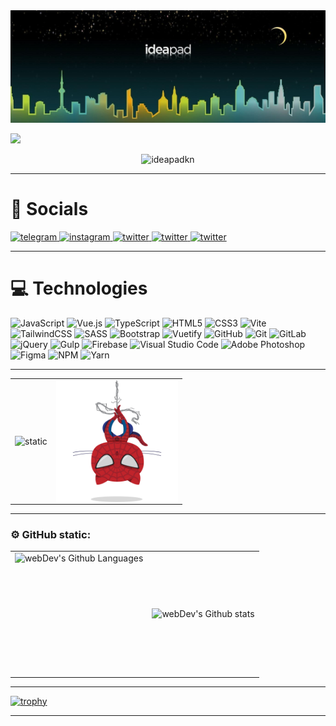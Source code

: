 <img height="180px" src="./img/banner.jpg" alt="banner">

![](https://readme-typing-svg.herokuapp.com?font=Montserrat&color=coral&lines=I'm+a+Vue+JS+Developer)

<p align="center"><img src="https://komarev.com/ghpvc/?username=ideapadkn&label=Profile%20views&color=0e75b6&style=flat" alt="ideapadkn"/></p>

---

# 🤝 Socials

<a 
    href="https://t.me/kn6429"    
    target="_blank">
<img 
      width="40px" 
      src="https://upload.wikimedia.org/wikipedia/commons/thumb/8/83/Telegram_2019_Logo.svg/1200px-Telegram_2019_Logo.svg.png" alt="telegram">
</a>
<a 
    href="https://www.instagram.com/_ideapad/" 
    target="_blank">
<img 
      width="40px" 
      src="https://play-lh.googleusercontent.com/VRMWkE5p3CkWhJs6nv-9ZsLAs1QOg5ob1_3qg-rckwYW7yp1fMrYZqnEFpk0IoVP4LM" 
      alt="instagram">
</a>
<a 
    href="https://twitter.com/_ideapad_" 
    target="_blank">
<img 
      width="40px" 
      src="https://upload.wikimedia.org/wikipedia/commons/thumb/6/6f/Logo_of_Twitter.svg/1200px-Logo_of_Twitter.svg.png" 
      alt="twitter">
</a>
<a 
    href="https://leetcode.com/ideapadkn/" 
    target="_blank">
<img 
      width="40px" 
      src="https://lh3.googleusercontent.com/p/AF1QipNZ7B52y87FgrIfurO5gCBdBLvOQjbXZf88b6Up=s1360-w1360-h1020" 
      alt="twitter">
</a>
<a 
    href="https://www.linkedin.com/in/ideapadkn/" 
    target="_blank">
<img 
      width="40px" 
      src="https://cdn-icons-png.flaticon.com/512/145/145807.png" 
      alt="twitter">
</a>

---

# 💻 Technologies

![JavaScript](https://img.shields.io/badge/javascript-%23323330.svg?style=for-the-badge&logo=javascript&logoColor=%23F7DF1E)
![Vue.js](https://img.shields.io/badge/vuejs-%2335495e.svg?style=for-the-badge&logo=vuedotjs&logoColor=%234FC08D)
![TypeScript](https://img.shields.io/badge/typescript-%23007ACC.svg?style=for-the-badge&logo=typescript&logoColor=white)
![HTML5](https://img.shields.io/badge/html5-%23E34F26.svg?style=for-the-badge&logo=html5&logoColor=white)
![CSS3](https://img.shields.io/badge/css3-%231572B6.svg?style=for-the-badge&logo=css3&logoColor=white)
![Vite](https://img.shields.io/badge/vite-%23646CFF.svg?style=for-the-badge&logo=vite&logoColor=white)
![TailwindCSS](https://img.shields.io/badge/tailwindcss-%2338B2AC.svg?style=for-the-badge&logo=tailwind-css&logoColor=white)
![SASS](https://img.shields.io/badge/SASS-hotpink.svg?style=for-the-badge&logo=SASS&logoColor=white)
![Bootstrap](https://img.shields.io/badge/bootstrap-%238511FA.svg?style=for-the-badge&logo=bootstrap&logoColor=white)
![Vuetify](https://img.shields.io/badge/Vuetify-1867C0?style=for-the-badge&logo=vuetify&logoColor=AEDDFF)
![GitHub](https://img.shields.io/badge/github-%23121011.svg?style=for-the-badge&logo=github&logoColor=white)
![Git](https://img.shields.io/badge/git-%23F05033.svg?style=for-the-badge&logo=git&logoColor=white)
![GitLab](https://img.shields.io/badge/gitlab-%23181717.svg?style=for-the-badge&logo=gitlab&logoColor=white)
![jQuery](https://img.shields.io/badge/jquery-%230769AD.svg?style=for-the-badge&logo=jquery&logoColor=white)
![Gulp](https://img.shields.io/badge/GULP-%23CF4647.svg?style=for-the-badge&logo=gulp&logoColor=white)
![Firebase](https://img.shields.io/badge/firebase-%23039BE5.svg?style=for-the-badge&logo=firebase)
![Visual Studio Code](https://img.shields.io/badge/Visual%20Studio%20Code-0078d7.svg?style=for-the-badge&logo=visual-studio-code&logoColor=white)
![Adobe Photoshop](https://img.shields.io/badge/adobe%20photoshop-%2331A8FF.svg?style=for-the-badge&logo=adobe%20photoshop&logoColor=white)
![Figma](https://img.shields.io/badge/figma-%23F24E1E.svg?style=for-the-badge&logo=figma&logoColor=white)
![NPM](https://img.shields.io/badge/NPM-%23CB3837.svg?style=for-the-badge&logo=npm&logoColor=white)
![Yarn](https://img.shields.io/badge/yarn-%232C8EBB.svg?style=for-the-badge&logo=yarn&logoColor=white)

---

<table>
  <tr> 
    <td>
      <img align="left" src="https://github-readme-stats.vercel.app/api?username=ideapadkn&theme=holi&show_icons=true" alt="static">
    </td>
    <td>
      <img height="195px" align="right" src="img/spidertocat.png" alt="spidercat 1">
    </td>
  </tr>
</table>

---

### ⚙️ GitHub static:

<table>
  <tr>
    <td>
      <img height="195px" align="right" alt="webDev's Github Languages" src="https://github-readme-stats-sigma-five.vercel.app/api/top-langs/?username=ideapadkn&layout=compact&theme=vision-friendly-dark" />
    </td>
    <td>
      <img align="left" src="http://github-readme-streak-stats.herokuapp.com?user=ideapadkn&theme=dark&background=000000" alt="webDev's Github stats" />
    </td>
  </tr>
</table>

---

[![trophy](https://github-profile-trophy.vercel.app/?username=ideapadkn&theme=onedark)](https://github.com/ideapadkn)

---

<!--
**ideapadkn/ideapadkn** is a ✨ _special_ ✨ repository because its `README.md` (this file) appears on your GitHub profile.

Here are some ideas to get you started:

- 🔭 I’m currently working on ...
- 🌱 I’m currently learning ...
- 👯 I’m looking to collaborate on ...
- 🤔 I’m looking for help with ...
- 💬 Ask me about ...
- 📫 How to reach me: ...
- 😄 Pronouns: ...
- ⚡ Fun fact: ...
-->

<!-- <h1 align="center">Привет 👋, меня зовут Камрон</h1>
<h3 align="center">увлеченный фронтенд-разработчик из Индии</h3>


<p align="left"> <a href="https:/ /github.com/ryo-ma/github-profile-trophy"><img src="https://github-profile-trophy.vercel.app/?username=ideapadkn" alt="ideapadkn" /></a > </p>

<h3 align="left">Свяжитесь со мной:</h3>
<p align="left">
<a href="https://instagram.com/_ideapad" target="blank"><img align="center" src="https://raw.githubusercontent.com/rahuldkjain/github-profile-readme-generator/master/src/images/icons/Social/ instagram.svg" alt="_ideapad" height="30" width="40" /></a>
<a href="https://www.leetcode.com/ideapadkn" target="blank"><img align="center" src="https://raw.githubusercontent.com/rahuldkjain/github-profile-readme -generator/master/src/images/icons/Social/leet-code.svg" alt="ideapadkn" height="30" width="40" /></a> </p> <h3 align=
"

left ">Языки и инструменты:</h3>
<p align="left"> <a href="https://getbootstrap.com" target="_blank" rel="noreferrer"> <img src="https://raw.githubusercontent.com/devicons/devicon /master/icons/bootstrap/bootstrap-plain-wordmark.svg" alt="bootstrap" width="40" height="40"/> </a> <a href="https://www.w3schools.com /css/" target="_blank" rel="noreferrer"> <img src="https://raw.githubusercontent.com/devicons/devicon/master/icons/css3/css3-original-wordmark.svg" alt= "css3" width="40" height="40"/> </a> <a href="https://www.figma.com/" target="_blank" rel="noreferrer"> <img src="https://www.vectorlogo.zone/logos/figma/figma-icon.svg" alt="figma" width="40" height ="40"/> </a> <a href="https://firebase.google.com/" target="_blank" rel="noreferrer"> <img src="https://www.vectorlogo. zone/logos/firebase/firebase-icon.svg" alt="firebase" width="40" height="40"/> </a> <a href="https://git-scm.com/" цель ="_blank" rel="noreferrer"> <img src="https://www.vectorlogo.zone/logos/git-scm/git-scm-icon.svg" alt="git" width="40" height="40"/> </a> <a href="https://gulpjs.com" target="_blank" rel="noreferrer"> <img src ="https://raw.githubusercontent.com/devicons/devicon/master/icons/gulp/gulp-plain.svg" alt="gulp" width="40" height="40"/> </a> < a href="https://www.w3.org/html/" target="_blank" rel="noreferrer"> <img src="https://raw.githubusercontent.com/devicons/devicon/master/icons /html5/html5-original-wordmark.svg" alt="html5" width="40" height="40"/> </a> <a href="https://developer.mozilla.org/en-US/docs/Web/JavaScript" target="_blank" rel="noreferrer"> <img src="https://raw.githubusercontent.com/devicons/devicon/master/icons/javascript/javascript- original.svg" alt="javascript" width="40" height="40"/> </a> <a href="https://materializecss.com/" target="_blank" rel="noreferrer"> <img src="https://raw.githubusercontent.com/prplx/svg-logos/5585531d45d294869c4eaab4d7cf2e9c167710a9/svg/materialize.svg" alt="materialize" width="40" height="40"/> </a> <a href="https://www.photoshop.com/en" target="_blank" rel="noreferrer"> <img src="https://raw.githubusercontent.com/devicons/devicon/master/icons/photoshop/photoshop-line.svg" alt="photoshop" width="40" height="40"/> </a> <a href="https:// sass-lang.com" target="_blank" rel="noreferrer"> <img src="https://raw.githubusercontent.com/devicons/devicon/master/icons/sass/sass-original.svg" alt= "sass" width="40" height="40"/> </a> <a href="https://tailwindcss.com/" target="_blank" rel="noreferrer"> <img src="https ://www.vectorlogo.zone/logos/tailwindcss/tailwindcss-icon.svg" alt="tailwind" width="40" height="40"/> </a> <a href="https://vuejs.org/" target="_blank" rel="noreferrer"> <img src="https://raw.githubusercontent.com/devicons/devicon/master/icons/vuejs/vuejs-original-wordmark.svg" alt="vuejs" width="40" height="40"/> </ a> <a href="https://vuetifyjs.com/en/" target="_blank" rel="noreferrer"> <img src="https://bestofjs.org/logos/vuetify.svg" alt= "vuetify" ширина="40" высота="40"/> </a> </p>org/" target="_blank" rel="noreferrer"> <img src="https://raw.githubusercontent.com/devicons/devicon/master/icons/vuejs/vuejs-original-wordmark.svg" alt=" vuejs" width="40" height="40"/> </a> <a href="https://vuetifyjs.com/en/" target="_blank" rel="noreferrer"> <img src=" https://bestofjs.org/logos/vuetify.svg" alt="vuetify" width="40" height="40"/> </a> </p>org/" target="_blank" rel="noreferrer"> <img src="https://raw.githubusercontent.com/devicons/devicon/master/icons/vuejs/vuejs-original-wordmark.svg" alt=" vuejs" width="40" height="40"/> </a> <a href="https://vuetifyjs.com/en/" target="_blank" rel="noreferrer"> <img src=" https://bestofjs.org/logos/vuetify.svg" alt="vuetify" width="40" height="40"/> </a> </p>com/en/" target="_blank" rel="noreferrer"> <img src="https://bestofjs.org/logos/vuetify.svg" alt="vuetify" width="40" height="40" /> </a> </p>com/en/" target="_blank" rel="noreferrer"> <img src="https://bestofjs.org/logos/vuetify.svg" alt="vuetify" width="40" height="40" /> </a> </p>

<p><img align="left" src="https://github-readme-stats.vercel.app/api/top-langs?username=ideapadkn&show_icons=true&locale=en&layout=compact" alt="ideapadkn" /> </p>

<p> <img align="center" src="https://github-readme-stats.vercel.app/api?username=ideapadkn&show_icons=true&locale=en" alt="ideapadkn" /> </p> -->
